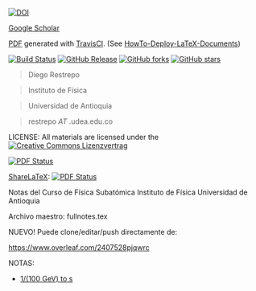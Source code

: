 [![DOI](https://zenodo.org/badge/22717/restrepo/TCC.svg)](https://zenodo.org/badge/latestdoi/22717/restrepo/TCC)

[Google Scholar](https://scholar.google.com/scholar_lookup?title=El+Lagrangiano+del+Modelo+Est%C3%A1ndar&author=D+Restrepo)

[PDF](https://github.com/restrepo/TCC/releases/latest) generated with [TravisCI](https://github.com/travis-ci). (See [HowTo-Deploy-LaTeX-Documents](https://github.com/SimonWaldherr/HowTo-Deploy-LaTeX-Documents))

[![Build Status](https://travis-ci.org/restrepo/TCC.svg?branch=master)](https://travis-ci.org/restrepo/TCC) 
[![GitHub Release](https://img.shields.io/badge/download-latest-brightgreen.svg)](https://github.com/restrepo/TCC/releases/latest) 
[![GitHub forks](https://img.shields.io/github/forks/restrepo/TCC.svg)](https://github.com/restrepo/TCC/network) 
[![GitHub stars](https://img.shields.io/github/stars/restrepo/TCC.svg)](https://github.com/restrepo/TCC/stargazers)



> Diego Restrepo

> Instituto de Física

> Universidad de Antioquia

> restrepo _AT_ .udea.edu.co


LICENSE: All materials are licensed under the
[![Creative Commons Lizenzvertrag](https://i.creativecommons.org/l/by-sa/4.0/88x31.png)](http://creativecommons.org/licenses/by-sa/4.0/) 

 [![PDF Status](https://www.sharelatex.com/github/repos/rescolo/TCC/builds/latest/badge.svg)](https://github.com/restrepo/TCC/files/376561/fullnotes.pdf)


[ShareLaTeX](https://www.sharelatex.com/github): [![PDF Status](https://www.sharelatex.com/github/repos/rescolo/TCC/builds/latest/badge.svg)](https://www.sharelatex.com/github/repos/rescolo/TCC/builds/latest/output.pdf)

Notas del Curso de Física Subatómica
Instituto de Física 
Universidad de Antioquia

Archivo maestro: fullnotes.tex

NUEVO!
Puede clone/editar/push directamente de:

https://www.overleaf.com/2407528pjqwrc

NOTAS:
* [1/(100 GeV) to s](https://www.wolframalpha.com/input/?i=1%2F(100+GeV)++to+s)

